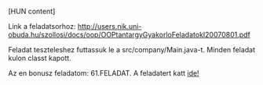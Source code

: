 [HUN content]

Link a feladatsorhoz: http://users.nik.uni-obuda.hu/szollosi/docs/oop/OOPtantargyGyakorloFeladatokI20070801.pdf


Feladat teszteleshez futtassuk le a src/company/Main.java-t. Minden feladat kulon classt kapott.


Az en bonusz feladatom: 61.FELADAT. A feladatert katt  <a href="https://github.com/viktorferenczi/uni_obuda_company_cars.git">ide!</a>
